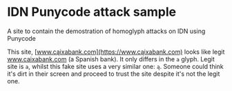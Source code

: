 # IDN Punycode attack sample
A site to contain the demostration of homoglyph attacks on IDN using Punycode

This site, [www.cąixabank.com](https://www.cąixabank.com) looks like legit www.caixabank.com (a Spanish bank). It only differs in the `a` glyph. Legit site is `a`, whilst this fake site uses a very similar one: `ą`. Someone could think it's dirt in their screen and proceed to trust the site despite it's not the legit one.
